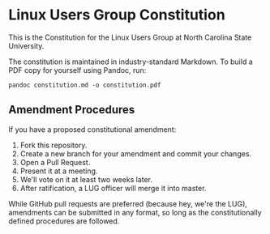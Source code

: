 # Linux Users Group Constitution

This is the Constitution for the Linux Users Group at North Carolina State
University.

The constitution is maintained in industry-standard Markdown.
To build a PDF copy for yourself using Pandoc, run:

    pandoc constitution.md -o constitution.pdf


## Amendment Procedures

If you have a proposed constitutional amendment:

1.  Fork this repository.
2.  Create a new branch for your amendment and commit your changes.
3.  Open a Pull Request.
4.  Present it at a meeting.
5.  We'll vote on it at least two weeks later.
6.  After ratification, a LUG officer will merge it into master.

While GitHub pull requests are preferred (because hey, we're the LUG),
amendments can be submitted in any format, so long as the constitutionally
defined procedures are followed.
